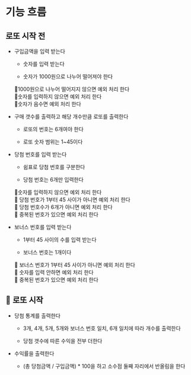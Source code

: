# **기능 흐름**

## **로또 시작 전**

- 구입금액을 입력 받는다

  - 숫자를 입력 받는다

  - 숫자가 1000원으로 나누어 떨어져야 한다

  🚨1000원으로 나누어 떨어지지 않으면 예외 처리 한다</br>
  🚨숫자를 입력하지 않으면 예외 처리 한다</br>
  🚨숫자가 음수면 예외 처리 한다

- 구매 갯수를 출력하고 해당 개수만큼 로또를 출력한다

  - 로또의 번호는 6개여야 한다

  - 로또 숫자 범위는 1~45이다

- 당첨 번호를 입력 받는다

  - 쉼표로 당첨 번호를 구분한다

  - 당첨 번호는 6개만 입력한다

  🚨숫자를 입력하지 않으면 예외 처리 한다</br>
  🚨 당첨 번호가 1부터 45 사이가 아니면 예외 처리 한다</br>
  🚨 당첨 번호수가 6개가 아니면 예외 처리 한다</br>
  🚨 중복된 번호가 있으면 예외 처리 한다

- 보너스 번호를 입력 받는다

  - 1부터 45 사이의 수를 입력 받는다

  - 보너스 번호는 1개이다

  🚨 보너스 번호가 1부터 45 사이가 아니면 예외 처리 한다</br>
  🚨 숫자를 입력 안하면 예외 처리 한다</br>
  🚨 중복된 번호가 있으면 예외 처리 한다

## 🎱 **로또 시작**

- 당첨 통계를 출력한다

  - 3개, 4개, 5개, 5개와 보너스 번호 일치, 6개 일치에 따라 개수를 출력한다

  - 당첨 갯수에 따른 수익을 전부 더한다

- 수익률을 출력한다

  - (총 당첨금액 / 구입금액) \* 100을 하고 소수점 둘째 자리에서 반올림을 한다
